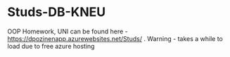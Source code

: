 # Studs-DB-KNEU
OOP Homework, UNI
can be found here - https://dpozinenapp.azurewebsites.net/Studs/ . Warning - takes a while to load due to free azure hosting

